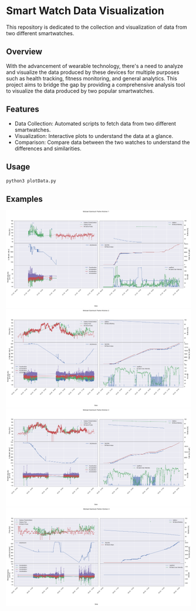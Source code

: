 # Smart Watch Data Visualization
This repository is dedicated to the collection and visualization of data from two different smartwatches.

## Overview
With the advancement of wearable technology, there's a need to analyze and visualize the data produced by these devices for multiple purposes such as health tracking, fitness monitoring, and general analytics.
This project aims to bridge the gap by providing a comprehensive analysis tool to visualize the data produced by two popular smartwatches.

## Features
- Data Collection: Automated scripts to fetch data from two different smartwatches.
- Visualization: Interactive plots to understand the data at a glance.
- Comparison: Compare data between the two watches to understand the differences and similarities.

## Usage
```
python3 plotData.py
```

## Examples
![hiking pic 1](pictures/Michael%20Garmisch%20Parten%20Kirchen%201.png)
![hiking pic 2](pictures/Michael%20Garmisch%20Parten%20Kirchen%202.png)
![hiking pic 3](pictures/Michael%20Garmisch%20Parten%20Kirchen%203.png)
![hiking pic 4](pictures/Michael%20Garmisch%20Parten%20Kirchen%204.png)
